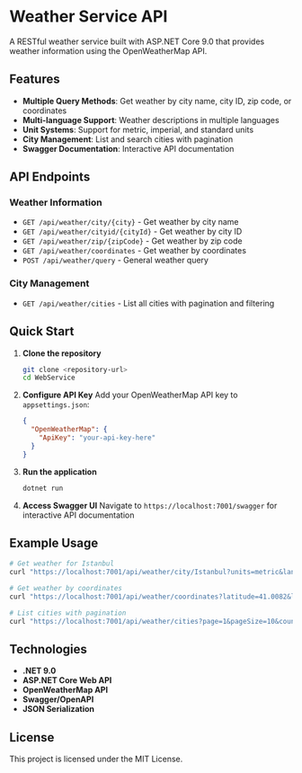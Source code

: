 # Weather Service API

A RESTful weather service built with ASP.NET Core 9.0 that provides weather information using the OpenWeatherMap API.

## Features

- **Multiple Query Methods**: Get weather by city name, city ID, zip code, or coordinates
- **Multi-language Support**: Weather descriptions in multiple languages
- **Unit Systems**: Support for metric, imperial, and standard units
- **City Management**: List and search cities with pagination
- **Swagger Documentation**: Interactive API documentation

## API Endpoints

### Weather Information
- `GET /api/weather/city/{city}` - Get weather by city name
- `GET /api/weather/cityid/{cityId}` - Get weather by city ID
- `GET /api/weather/zip/{zipCode}` - Get weather by zip code
- `GET /api/weather/coordinates` - Get weather by coordinates
- `POST /api/weather/query` - General weather query

### City Management
- `GET /api/weather/cities` - List all cities with pagination and filtering

## Quick Start

1. **Clone the repository**
   ```bash
   git clone <repository-url>
   cd WebService
   ```

2. **Configure API Key**
   Add your OpenWeatherMap API key to `appsettings.json`:
   ```json
   {
     "OpenWeatherMap": {
       "ApiKey": "your-api-key-here"
     }
   }
   ```

3. **Run the application**
   ```bash
   dotnet run
   ```

4. **Access Swagger UI**
   Navigate to `https://localhost:7001/swagger` for interactive API documentation

## Example Usage

```bash
# Get weather for Istanbul
curl "https://localhost:7001/api/weather/city/Istanbul?units=metric&language=en"

# Get weather by coordinates
curl "https://localhost:7001/api/weather/coordinates?latitude=41.0082&longitude=28.9784&units=metric"

# List cities with pagination
curl "https://localhost:7001/api/weather/cities?page=1&pageSize=10&countryCode=TR"
```

## Technologies

- **.NET 9.0**
- **ASP.NET Core Web API**
- **OpenWeatherMap API**
- **Swagger/OpenAPI**
- **JSON Serialization**

## License

This project is licensed under the MIT License. 